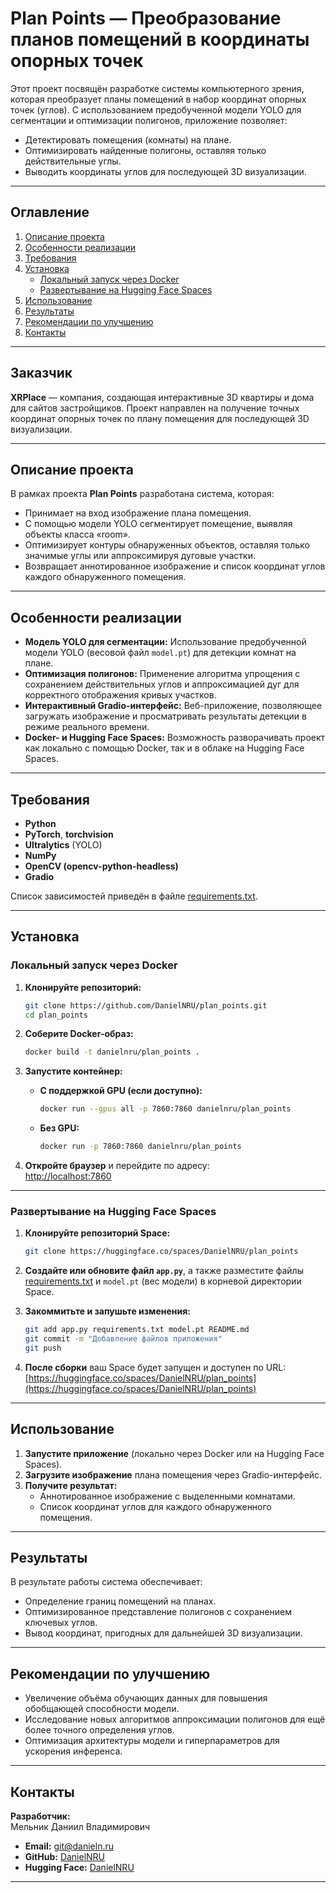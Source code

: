 # Plan Points — Преобразование планов помещений в координаты опорных точек

Этот проект посвящён разработке системы компьютерного зрения, которая преобразует планы помещений в набор координат опорных точек (углов). С использованием предобученной модели YOLO для сегментации и оптимизации полигонов, приложение позволяет:

- Детектировать помещения (комнаты) на плане.
- Оптимизировать найденные полигоны, оставляя только действительные углы.
- Выводить координаты углов для последующей 3D визуализации.

---

## Оглавление

1. [Описание проекта](#описание-проекта)
2. [Особенности реализации](#особенности-реализации)
3. [Требования](#требования)
4. [Установка](#установка)
   - [Локальный запуск через Docker](#локальный-запуск-чрез-docker)
   - [Развертывание на Hugging Face Spaces](#развертывание-на-hugging-face-spaces)
5. [Использование](#использование)
6. [Результаты](#результаты)
7. [Рекомендации по улучшению](#рекомендации-по-улучшению)
8. [Контакты](#контакты)

---

## Заказчик

**XRPlace** — компания, создающая интерактивные 3D квартиры и дома для сайтов застройщиков. Проект направлен на получение точных координат опорных точек по плану помещения для последующей 3D визуализации.

---

## Описание проекта

В рамках проекта **Plan Points** разработана система, которая:
- Принимает на вход изображение плана помещения.
- С помощью модели YOLO сегментирует помещение, выявляя объекты класса «room».
- Оптимизирует контуры обнаруженных объектов, оставляя только значимые углы или аппроксимируя дуговые участки.
- Возвращает аннотированное изображение и список координат углов каждого обнаруженного помещения.

---

## Особенности реализации

- **Модель YOLO для сегментации:** Использование предобученной модели YOLO (весовой файл `model.pt`) для детекции комнат на плане.
- **Оптимизация полигонов:** Применение алгоритма упрощения с сохранением действительных углов и аппроксимацией дуг для корректного отображения кривых участков.
- **Интерактивный Gradio-интерфейс:** Веб-приложение, позволяющее загружать изображение и просматривать результаты детекции в режиме реального времени.
- **Docker- и Hugging Face Spaces:** Возможность разворачивать проект как локально с помощью Docker, так и в облаке на Hugging Face Spaces.

---

## Требования

- **Python**
- **PyTorch**, **torchvision**
- **Ultralytics** (YOLO)
- **NumPy**
- **OpenCV (opencv-python-headless)**
- **Gradio**

Список зависимостей приведён в файле [requirements.txt](requirements.txt).

---

## Установка

### Локальный запуск через Docker

1. **Клонируйте репозиторий:**
   ```bash
   git clone https://github.com/DanielNRU/plan_points.git
   cd plan_points
   ```

2. **Соберите Docker-образ:**
   ```bash
   docker build -t danielnru/plan_points .
   ```

3. **Запустите контейнер:**
   - **С поддержкой GPU (если доступно):**
     ```bash
     docker run --gpus all -p 7860:7860 danielnru/plan_points
     ```
   - **Без GPU:**
     ```bash
     docker run -p 7860:7860 danielnru/plan_points
     ```

4. **Откройте браузер** и перейдите по адресу:  
   [http://localhost:7860](http://localhost:7860)

---

### Развертывание на Hugging Face Spaces

1. **Клонируйте репозиторий Space:**
   ```bash
   git clone https://huggingface.co/spaces/DanielNRU/plan_points
   ```

2. **Создайте или обновите файл `app.py`**, а также разместите файлы [requirements.txt](requirements.txt) и `model.pt` (вес модели) в корневой директории Space.

3. **Закоммитьте и запушьте изменения:**
   ```bash
   git add app.py requirements.txt model.pt README.md
   git commit -m "Добавление файлов приложения"
   git push
   ```

4. **После сборки** ваш Space будет запущен и доступен по URL:  
   [https://huggingface.co/spaces/DanielNRU/plan_points](https://huggingface.co/spaces/DanielNRU/plan_points)

---

## Использование

1. **Запустите приложение** (локально через Docker или на Hugging Face Spaces).
2. **Загрузите изображение** плана помещения через Gradio-интерфейс.
3. **Получите результат:**  
   - Аннотированное изображение с выделенными комнатами.  
   - Список координат углов для каждого обнаруженного помещения.

---

## Результаты

В результате работы система обеспечивает:
- Определение границ помещений на планах.
- Оптимизированное представление полигонов с сохранением ключевых углов.
- Вывод координат, пригодных для дальнейшей 3D визуализации.

---

## Рекомендации по улучшению

- Увеличение объёма обучающих данных для повышения обобщающей способности модели.
- Исследование новых алгоритмов аппроксимации полигонов для ещё более точного определения углов.
- Оптимизация архитектуры модели и гиперпараметров для ускорения инференса.

---

## Контакты

**Разработчик:**  
Мельник Даниил Владимирович  
- **Email:** git@danieln.ru  
- **GitHub:** [DanielNRU](https://github.com/DanielNRU)  
- **Hugging Face:** [DanielNRU](https://huggingface.co/DanielNRU)

---